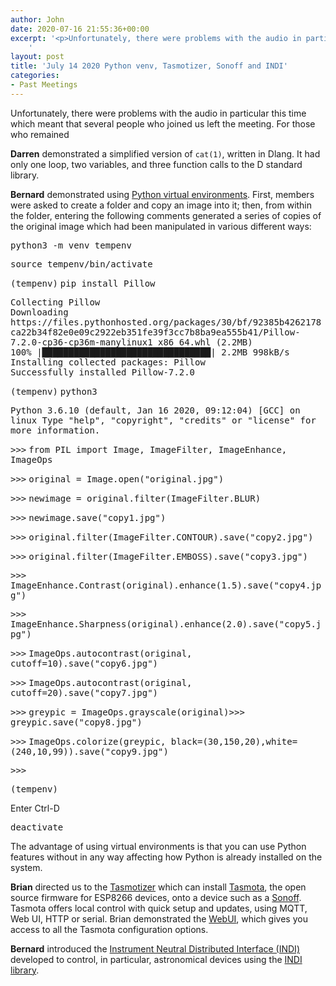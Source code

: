 ```yaml
---
author: John
date: 2020-07-16 21:55:36+00:00
excerpt: '<p>Unfortunately, there were problems with the audio in particular this time which meant that several people who joined us left the meeting. For those who remained</p><p><strong>Darren</strong> demonstrated a simplified version of <code>cat(1)</code>, written in Dlang. It had only one loop, two variables, and three function calls to the D standard library.</p><p><strong>Bernard</strong> demonstrated using <a href="https://www.python.org/dev/peps/pep-0405/" type="text/html" role="link">Python virtual environments</a>.
	'
layout: post
title: 'July 14 2020 Python venv, Tasmotizer, Sonoff and INDI'
categories:
- Past Meetings
---
```


<p>Unfortunately, there were problems with the audio in particular this time which meant that several people who joined us left the meeting. For those who remained</p><p><strong>Darren</strong> demonstrated a simplified version of <code>cat(1)</code>, written in Dlang. It had only one loop, two variables, and three function calls to the D standard library.</p><p><strong>Bernard</strong> demonstrated using <a href="https://www.python.org/dev/peps/pep-0405/" type="text/html" role="link">Python virtual environments</a>. First, members were asked to create a folder and copy an image into it; then, from within the folder, entering the following comments generated a series of copies of the original image which had been manipulated in various different ways:</p><p><kbd>python3 -m venv tempenv</kbd></p><p><kbd>source tempenv/bin/activate</kbd></p><p><samp>(tempenv)</samp> <kbd>pip install Pillow</kbd></p><p><samp>Collecting Pillow<br>Downloading https://files.pythonhosted.org/packages/30/bf/92385b4262178ca22b34f82e0e09c2922eb351fe39f3cc7b8ba9ea555b41/Pillow-7.2.0-cp36-cp36m-manylinux1_x86_64.whl (2.2MB)<br>100% |████████████████████████████████| 2.2MB 998kB/s<br>Installing collected packages: Pillow<br>Successfully installed Pillow-7.2.0</samp></p><p><samp>(tempenv)</samp> <kbd>python3</kbd></p><p><samp>Python 3.6.10 (default, Jan 16 2020, 09:12:04) [GCC] on linux Type "help", "copyright", "credits" or "license" for more information.</samp></p><p><samp>>>></samp> <kbd>from PIL import Image, ImageFilter, ImageEnhance, ImageOps</kbd></p><p><samp>>>></samp> <kbd>original = Image.open("original.jpg")</kbd></p><p><samp>>>></samp> <kbd>newimage = original.filter(ImageFilter.BLUR)</kbd></p><p><samp>>>></samp> <kbd>newimage.save("copy1.jpg")</kbd></p><p><samp>>>></samp> <kbd>original.filter(ImageFilter.CONTOUR).save("copy2.jpg")</kbd></p><p><samp>>>></samp> <kbd>original.filter(ImageFilter.EMBOSS).save("copy3.jpg")</kbd></p><p><samp>>>></samp> <kbd>ImageEnhance.Contrast(original).enhance(1.5).save("copy4.jpg")</kbd></p><p><samp>>>></samp> <kbd>ImageEnhance.Sharpness(original).enhance(2.0).save("copy5.jpg")</kbd></p><p><samp>>>></samp> <kbd>ImageOps.autocontrast(original, cutoff=10).save("copy6.jpg")</kbd></p><p><samp>>>></samp> <kbd>ImageOps.autocontrast(original, cutoff=20).save("copy7.jpg")</kbd></p><p><samp>>>></samp> <kbd>greypic = ImageOps.grayscale(original)</kbd><samp>>>></samp> <kbd>greypic.save("copy8.jpg")</kbd></p><p><samp>>>></samp> <kbd>ImageOps.colorize(greypic, black=(30,150,20),white=(240,10,99)).save("copy9.jpg")</kbd></p><p><samp>>>></samp></p><p><samp>(tempenv)</samp></p><p>Enter Ctrl-D</p><p><kbd>deactivate</kbd></p><p>The advantage of using virtual environments is that you can use Python features without in any way affecting how Python is already installed on the system.</p><p><strong>Brian</strong> directed us to the <a href="https://www.superhouse.tv/37-installing-tasmota-using-tasmotizer/" type="text/html" role="link">Tasmotizer</a> which can install <a href="https://tasmota.github.io/docs/" type="text/html" role="link">Tasmota</a>, the open source firmware for ESP8266 devices, onto a device such as a <a href="https://sonoff.tech/" type="text/html" role="link">Sonoff</a>. Tasmota offers local control with quick setup and updates, using MQTT, Web UI, HTTP or serial. Brian demonstrated the <a href="https://tasmota.github.io/docs/WebUI/" type="text/html" role="link">WebUI</a>, which gives you access to all the Tasmota configuration options.</p><p><strong>Bernard</strong> introduced the <a href="http://www.indilib.org/api/index.html" type="text/html" role="link">Instrument Neutral Distributed Interface (INDI)</a> developed to control, in particular, astronomical devices using the <a href="https://www.indilib.org/" type="text/html" role="link">INDI library</a>.</p>
